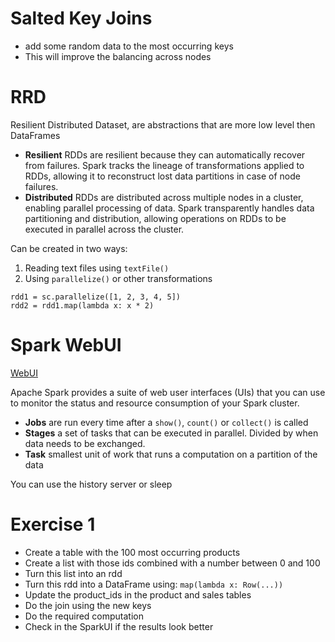 # Salted Key Joins

- add some random data to the most occurring keys
- This will improve the balancing across nodes

# RRD

Resilient Distributed Dataset, are abstractions that are more low level then DataFrames

- **Resilient** RDDs are resilient because they can automatically recover from failures. Spark tracks the lineage of transformations applied to RDDs, allowing it to reconstruct lost data partitions in case of node failures.
- **Distributed** RDDs are distributed across multiple nodes in a cluster, enabling parallel processing of data. Spark transparently handles data partitioning and distribution, allowing operations on RDDs to be executed in parallel across the cluster.

Can be created in two ways:

1. Reading text files using `textFile()`
1. Using `parallelize()` or other transformations

```
rdd1 = sc.parallelize([1, 2, 3, 4, 5])
rdd2 = rdd1.map(lambda x: x * 2)
```

# Spark WebUI

[WebUI](https://spark.apache.org/docs/latest/web-ui.html)

Apache Spark provides a suite of web user interfaces (UIs) that you can use to monitor the status and resource consumption of your Spark cluster.

- **Jobs** are run every time after a `show()`, `count()` or `collect()` is called
- **Stages** a set of tasks that can be executed in parallel. Divided by when data needs to be exchanged.
- **Task** smallest unit of work that runs a computation on a partition of the data

You can use the history server or sleep

# Exercise 1

- Create a table with the 100 most occurring products
- Create a list with those ids combined with a number between 0 and 100
- Turn this list into an rdd
- Turn this rdd into a DataFrame using: `map(lambda x: Row(...))`
- Update the product_ids in the product and sales tables
- Do the join using the new keys
- Do the required computation
- Check in the SparkUI if the results look better
